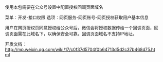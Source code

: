 使用本包需要在公众号设置中配置授权回调页面域名

菜单：开发-接口权限
选项：网页服务-网页账号-网页授权获取用户基本信息

用户在网页授权页同意授权给公众号后，微信会将授权数据传给一个回调页面，回调页面需在此域名下，以确保安全可靠。回调页面域名不支持IP地址。

开发文档：http://mp.weixin.qq.com/wiki/17/c0f37d5704f0b64713d5d2c37b468d75.html